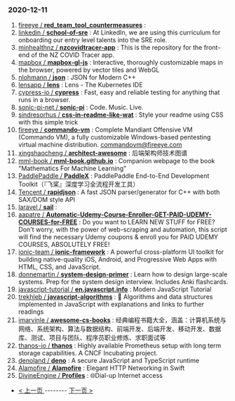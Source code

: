### 2020-12-11 
1. [
        fireeye /
**red_team_tool_countermeasures**](https://github.com/fireeye/red_team_tool_countermeasures) : 
1. [
        linkedin /
**school-of-sre**](https://github.com/linkedin/school-of-sre) : At LinkedIn, we are using this curriculum for onboarding our entry level talents into the SRE role.
1. [
        minhealthnz /
**nzcovidtracer-app**](https://github.com/minhealthnz/nzcovidtracer-app) : This is the repository for the front-end of the NZ COVID Tracer app.
1. [
        mapbox /
**mapbox-gl-js**](https://github.com/mapbox/mapbox-gl-js) : Interactive, thoroughly customizable maps in the browser, powered by vector tiles and WebGL
1. [
        nlohmann /
**json**](https://github.com/nlohmann/json) : JSON for Modern C++
1. [
        lensapp /
**lens**](https://github.com/lensapp/lens) : Lens - The Kubernetes IDE
1. [
        cypress-io /
**cypress**](https://github.com/cypress-io/cypress) : Fast, easy and reliable testing for anything that runs in a browser.
1. [
        sonic-pi-net /
**sonic-pi**](https://github.com/sonic-pi-net/sonic-pi) : Code. Music. Live.
1. [
        sindresorhus /
**css-in-readme-like-wat**](https://github.com/sindresorhus/css-in-readme-like-wat) : Style your readme using CSS with this simple trick
1. [
        fireeye /
**commando-vm**](https://github.com/fireeye/commando-vm) : Complete Mandiant Offensive VM (Commando VM), a fully customizable Windows-based pentesting virtual machine distribution. commandovm@fireeye.com
1. [
        xingshaocheng /
**architect-awesome**](https://github.com/xingshaocheng/architect-awesome) : 后端架构师技术图谱
1. [
        mml-book /
**mml-book.github.io**](https://github.com/mml-book/mml-book.github.io) : Companion webpage to the book "Mathematics For Machine Learning"
1. [
        PaddlePaddle /
**PaddleX**](https://github.com/PaddlePaddle/PaddleX) : PaddlePaddle End-to-End Development Toolkit（『飞桨』深度学习全流程开发工具）
1. [
        Tencent /
**rapidjson**](https://github.com/Tencent/rapidjson) : A fast JSON parser/generator for C++ with both SAX/DOM style API
1. [
        laravel /
**sail**](https://github.com/laravel/sail) : 
1. [
        aapatre /
**Automatic-Udemy-Course-Enroller-GET-PAID-UDEMY-COURSES-for-FREE**](https://github.com/aapatre/Automatic-Udemy-Course-Enroller-GET-PAID-UDEMY-COURSES-for-FREE) : Do you want to LEARN NEW STUFF for FREE? Don't worry, with the power of web-scraping and automation, this script will find the necessary Udemy coupons & enroll you for PAID UDEMY COURSES, ABSOLUTELY FREE!
1. [
        ionic-team /
**ionic-framework**](https://github.com/ionic-team/ionic-framework) : A powerful cross-platform UI toolkit for building native-quality iOS, Android, and Progressive Web Apps with HTML, CSS, and JavaScript.
1. [
        donnemartin /
**system-design-primer**](https://github.com/donnemartin/system-design-primer) : Learn how to design large-scale systems. Prep for the system design interview. Includes Anki flashcards.
1. [
        javascript-tutorial /
**en.javascript.info**](https://github.com/javascript-tutorial/en.javascript.info) : Modern JavaScript Tutorial
1. [
        trekhleb /
**javascript-algorithms**](https://github.com/trekhleb/javascript-algorithms) : 📝 Algorithms and data structures implemented in JavaScript with explanations and links to further readings
1. [
        imarvinle /
**awesome-cs-books**](https://github.com/imarvinle/awesome-cs-books) : 经典编程书籍大全，涵盖：计算机系统与网络、系统架构、算法与数据结构、前端开发、后端开发、移动开发、数据库、测试、项目与团队、程序员职业修炼、求职面试等
1. [
        thanos-io /
**thanos**](https://github.com/thanos-io/thanos) : Highly available Prometheus setup with long term storage capabilities. A CNCF Incubating project.
1. [
        denoland /
**deno**](https://github.com/denoland/deno) : A secure JavaScript and TypeScript runtime
1. [
        Alamofire /
**Alamofire**](https://github.com/Alamofire/Alamofire) : Elegant HTTP Networking in Swift
1. [
        DivineEngine /
**Profiles**](https://github.com/DivineEngine/Profiles) : 🌐Dial-up Internet access 

- [ < 上一页 ](https://github.com/able8/github-trending-daily-record/blob/master/2020-12-10.md) -------- [ 下一页 > ](https://github.com/able8/github-trending-daily-record/blob/master/2020-12-12.md)